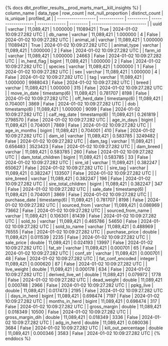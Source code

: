 {% docs dbt_profiler_results__prod_marts_mart__kill_insights  %}
| column_name         | data_type    |  row_count | not_null_proportion | distinct_count | is_unique | profiled_at                 |
| ------------------- | ------------ | ---------- | ------------------- | -------------- | --------- | --------------------------- |
| uuid                | varchar      | 11,089,421 |            1.000000 |       11089421 |      True | 2024-01-02 10:09:27.282 UTC |
| db_name             | varchar      | 11,089,421 |            1.000000 |              4 |     False | 2024-01-02 10:09:27.282 UTC |
| animal_id           | varchar      | 11,089,421 |            1.000000 |       11089421 |      True | 2024-01-02 10:09:27.282 UTC |
| animal_type         | varchar      | 11,089,421 |            1.000000 |              2 |     False | 2024-01-02 10:09:27.282 UTC |
| farm_id             | varchar      | 11,089,421 |            1.000000 |          24663 |     False | 2024-01-02 10:09:27.282 UTC |
| in_herd_flag        | bigint       | 11,089,421 |            1.000000 |              2 |     False | 2024-01-02 10:09:27.282 UTC |
| species             | varchar      | 11,089,421 |            1.000000 |              1 |     False | 2024-01-02 10:09:27.282 UTC |
| sex                 | varchar      | 11,089,421 |            1.000000 |              4 |     False | 2024-01-02 10:09:27.282 UTC |
| tag                 | varchar      | 11,089,421 |            1.000000 |        9988043 |     False | 2024-01-02 10:09:27.282 UTC |
| breed               | varchar      | 11,089,421 |            1.000000 |            315 |     False | 2024-01-02 10:09:27.282 UTC |
| move_in_date        | timestamp(6) | 11,089,421 |            0.781707 |           8198 |     False | 2024-01-02 10:09:27.282 UTC |
| off_herd_date       | timestamp(6) | 11,089,421 |            0.704001 |           3869 |     False | 2024-01-02 10:09:27.282 UTC |
| dob                 | timestamp(6) | 11,089,421 |            1.000000 |           9099 |     False | 2024-01-02 10:09:27.282 UTC |
| calf_reg_date       | timestamp(6) | 11,089,421 |            0.261819 |        2798570 |     False | 2024-01-02 10:09:27.282 UTC |
| age_in_days         | bigint       | 11,089,421 |            0.704001 |           7869 |     False | 2024-01-02 10:09:27.282 UTC |
| age_in_months       | bigint       | 11,089,421 |            0.704001 |            410 |     False | 2024-01-02 10:09:27.282 UTC |
| dam_id              | varchar      | 11,089,421 |            0.583785 |        3249482 |     False | 2024-01-02 10:09:27.282 UTC |
| dam_tag             | varchar      | 11,089,421 |            0.656483 |        3523423 |     False | 2024-01-02 10:09:27.282 UTC |
| dam_breed           | varchar      | 11,089,421 |            0.583785 |            260 |     False | 2024-01-02 10:09:27.282 UTC |
| dam_total_children  | bigint       | 11,089,421 |            0.583785 |             33 |     False | 2024-01-02 10:09:27.282 UTC |
| sire_id             | varchar      | 11,089,421 |            0.382247 |         650627 |     False | 2024-01-02 10:09:27.282 UTC |
| sire_tag            | varchar      | 11,089,421 |            0.382247 |         133507 |     False | 2024-01-02 10:09:27.282 UTC |
| sire_breed          | varchar      | 11,089,421 |            0.382247 |            196 |     False | 2024-01-02 10:09:27.282 UTC |
| sire_total_children | bigint       | 11,089,421 |            0.382247 |            347 |     False | 2024-01-02 10:09:27.282 UTC |
| sale_date           | timestamp(6) | 11,089,421 |            0.704001 |           3869 |     False | 2024-01-02 10:09:27.282 UTC |
| purchase_date       | timestamp(6) | 11,089,421 |            0.781707 |           8198 |     False | 2024-01-02 10:09:27.282 UTC |
| sourced_from        | varchar      | 11,089,421 |            0.086969 |          73662 |     False | 2024-01-02 10:09:27.282 UTC |
| sourced_from_name   | varchar      | 11,089,421 |            0.106301 |          81439 |     False | 2024-01-02 10:09:27.282 UTC |
| sold_to             | varchar      | 11,089,421 |            0.465786 |          54650 |     False | 2024-01-02 10:09:27.282 UTC |
| sold_to_name        | varchar      | 11,089,421 |            0.488969 |          76555 |     False | 2024-01-02 10:09:27.282 UTC |
| purchase_price      | double       | 11,089,421 |            0.011539 |           2235 |     False | 2024-01-02 10:09:27.282 UTC |
| sale_price          | double       | 11,089,421 |            0.024193 |          13997 |     False | 2024-01-02 10:09:27.282 UTC |
| fat_str             | varchar      | 11,089,421 |            0.000701 |             65 |     False | 2024-01-02 10:09:27.282 UTC |
| conf_str            | varchar      | 11,089,421 |            0.000701 |             48 |     False | 2024-01-02 10:09:27.282 UTC |
| fat_conf_encoded    | integer      | 11,089,421 |            0.000620 |             87 |     False | 2024-01-02 10:09:27.282 UTC |
| live_weight         | double       | 11,089,421 |            0.000178 |            634 |     False | 2024-01-02 10:09:27.282 UTC |
| derived_live_wt     | double       | 11,089,421 |            0.079972 |           1778 |     False | 2024-01-02 10:09:27.282 UTC |
| dead_weight         | double       | 11,089,421 |            0.000748 |           2966 |     False | 2024-01-02 10:09:27.282 UTC |
| ppkg_live           | double       | 11,089,421 |            0.017473 |           2195 |     False | 2024-01-02 10:09:27.282 UTC |
| days_in_herd        | bigint       | 11,089,421 |            0.698474 |           7197 |     False | 2024-01-02 10:09:27.282 UTC |
| months_in_herd      | bigint       | 11,089,421 |            0.698474 |            317 |     False | 2024-01-02 10:09:27.282 UTC |
| gross_margin        | double       | 11,089,421 |            0.018349 |          10500 |     False | 2024-01-02 10:09:27.282 UTC |
| gross_margin_dih    | double       | 11,089,421 |            0.018349 |           3336 |     False | 2024-01-02 10:09:27.282 UTC |
| adg_in_herd         | double       | 11,089,421 |            0.080036 |           3684 |     False | 2024-01-02 10:09:27.282 UTC |
| kill_out_percentage | double       | 11,089,421 |            0.000346 |           3583 |     False | 2024-01-02 10:09:27.282 UTC |
{% enddocs %}
